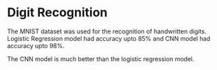 # Digit Recognition

The MNIST dataset was used for the recognition of handwritten digits.
Logistic Regression model had accuracy upto 85% and CNN model had accuracy upto 98%.

The CNN model is much better than the logistic regression model.
